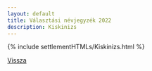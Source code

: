 ```yaml
---
layout: default
title: Választási névjegyzék 2022
description: Kiskinizs
---
```


{% include settlementHTMLs/Kiskinizs.html %}

[Vissza](./)